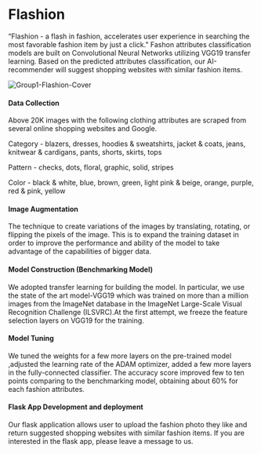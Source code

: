 # Flashion

“Flashion - a flash in fashion, accelerates user experience in searching the most favorable fashion item by just a click."
Fashon attributes classification models are built on Convolutional Neural Networks utilizing VGG19 transfer learning.
Based on the predicted attributes classification, our AI-recommender will suggest shopping websites with similar fashion items.

![Group1-Flashion-Cover](https://user-images.githubusercontent.com/62921289/89899527-05537180-dc15-11ea-8ad9-d359c26a0ff4.png)


#### Data Collection

Above 20K images with the following clothing attributes are scraped from several online shopping websites and Google.

Category - blazers, dresses, hoodies & sweatshirts, jacket & coats, jeans, knitwear & cardigans, pants, shorts, skirts, tops

Pattern - checks, dots, floral, graphic, solid, stripes

Color - black & white, blue, brown, green, light pink & beige, orange, purple, red & pink, yellow

#### Image Augmentation

The technique to create variations of the images by translating, rotating, or flipping the pixels of the image.
This is to expand the training dataset in order to improve the performance and ability of the model to take advantage of the capabilities of bigger data.

#### Model Construction (Benchmarking Model)

We adopted transfer learning for building the model. In particular, we use the state of the art model-VGG19 which was trained on more than a million images from the ImageNet database in the ImageNet Large-Scale Visual Recognition Challenge (ILSVRC).At the first attempt, we freeze the feature selection layers on VGG19 for the training.

#### Model Tuning

We tuned the weights for a few more layers on the pre-trained model ,adjusted the learning rate of the ADAM optimizer, added a few more layers in the fully-connected classifier. The accuracy score improved few to ten points comparing to the benchmarking model, obtaining about 60% for each fashion attributes.

#### Flask App Development and deployment

Our flask application allows user to upload the fashion photo they like and return suggested shopping websites with similar fashion items.
If you are interested in the flask app, please leave a message to us.



